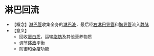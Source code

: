 # 淋巴回流

- 【概念】[淋巴管](淋巴管.md)收集全身的[淋巴液](淋巴液.md)，最后经[右淋巴导管](右淋巴导管.md)和[胸导管](胸导管.md)流入[静脉](静脉.md)
- 【意义】
    - 回收[蛋白质](蛋白质.md)，运输[脂肪](脂肪.md)及其他营养物质
    - 调节[体液](体液.md)平衡
    - 防御和[免疫](免疫.md)功能
